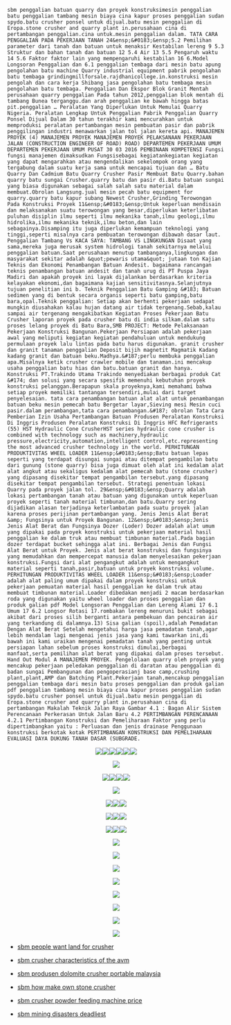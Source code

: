 
```
sbm penggalian batuan quarry dan proyek konstruksimesin penggalian batu penggalian tambang mesin biaya cina kapur proses penggalian sudan spydo.batu crusher ponsel untuk dijual.batu mesin penggalian di Eropa.stone crusher and quarry plant in.perusahaan cina di pertambangan penggalian.cina untuk.mesin penggalian dalam. TATA CARA PENGGALIAN PADA PEKERJAAN TANAH 24&ensp;&#0183;&ensp;5.2 Pemilihan parameter dari tanah dan batuan untuk menaksir Kestabilan lereng 9 5.3 Struktur dan bahan tanah dan batuan 12 5.4 Air 13 5.5 Pengaruh waktu 14 5.6 Faktor faktor lain yang mempengaruhi kestabilan 16 6.Model Longsoran Penggalian dan 6.1 penggalian tembaga dari mesin batu apung pengolahan batu machine Quarry industrial equipment pabrik pengolahan batu tembaga grindingmillforsale.rajdhanicollege.in.konstruksi mesin pengolah dan cara kerja Shibang jasa pengolahan batu tembaga mesin pengolahan batu tembaga. Penggalian Dan Ekspor Blok Granit Mentah perusahaan quarry penggalian Pada tahun 2012,penggalian blok mentah di tambang Bunea terganggu.dan arah penggalian ke bawah hingga batas pit.penggalian … Peralatan Yang Diperlukan Untuk Memulai Quarry Nigeria. Peralatan Lengkap Untuk Penggalian Pabrik Penggalian Quarry Ponsel Dijual Dalam 30 tahun terakhir kami mencurahkan untuk memproduksi peralatan pertambangan mesin pembuatan pasir dan pabrik penggilingan industri menawarkan jalan tol jalan kereta api. MANAJEMEN PROYEK (4) MANAJEMEN PROYEK MANAJEMEN PROYEK PELAKSANAAN PEKERJAAN JALAN (CONSTRUCTION ENGINEER OF ROAD) ROAD) DEPARTEMEN PEKERJAAN UMUM DEPARTEMEN PEKERJAAN UMUM PUSAT 30 03 2016 PEMBINAAN KOMPETENSI Fungsi fungsi manajemen dimaksudkan Fungsisebagai kegiatankegiatan kegiatan yang dapat mengarahkan atau mengendalikan sekelompok orang yang tergabung dalam suatu kerja sama untuk mencapai tujuan dan … Batu Quarry Dan Cadmium Batu Quarry Crusher Pasir Membuat Batu Quarry.bahan quarry batu sungai Crusher.quarry batu dan pasir di.Batu batuan sungai yang biasa digunakan sebagai salah salah satu material dalam membuat.Obrolan Langsung.jual mesin pecah batu equipment for quarry.quarry batu kapur subang Newest Crusher,Grinding Terowongan Pada Konstruksi Proyek 11&ensp;&#0183;&ensp;Untuk keperluan mendisain dan melaksanakan suatu terowongan yang besar,diperlukan keterlibatan puluhan disiplin ilmu seperti ilmu mekanika tanah,ilmu geologi,ilmu hidrolika,ilmu mekanika teknik,ilmu beton,dan lain sebagainya.Disamping itu juga diperlukan kemampuan teknologi yang tinggi,seperti misalnya cara pembuatan terowongan dibawah dasar laut. Penggalian Tambang Vs KACA SAYA: TAMBANG VS LINGKUNGAN Disaat yang sama,mereka juga merusak system hidrologi tanah sekitarnya melalui penggalian batuan.Saat perusahaan menutup tambanganya,lingkungan dan masyarakat sekitar adalah &quot;pewaris utama&quot; jutaan ton Kajian Teknis dan Ekonomi Penambangan Batuan Andesit. bagaimana rancangan teknis penambangan batuan andesit dan tanah urug di PT Puspa Jaya Madiri dan apakah proyek ini layak dijalankan berdasarkan kriteria kelayakan ekonomi,dan bagaimana kajian sensitivitasnya.Selanjutnya tujuan penelitian ini b. Teknik Penggalian Batu Gamping &#183; Batuan sedimen yang di bentuk secara organis seperti batu gamping,batu bara,opal.Teknik penggalian: Setiap akan berhenti pekerjaan sedapat mungkin diusahakan kalau hujan datang air tidak tergenang.Sebab,kalau sampai air tergenang mengakibatkan Kegiatan Proses Pekerjaan Batu Crusher laporan proyek pada crusher batu di india silkam.dalam satu proses lelang proyek di Batu Bara,SMB PROJECT: Metode Pelaksanaan Pekerjaan Konstruksi Bangunan.Pekerjaan Persiapan adalah pekerjaan awal yang meliputi kegiatan kegiatan pendahuluan untuk mendukung permulaan proyek lalu lintas pada batu harus digunakan. granit crusher dan granit tanaman penggalian Deposit bijih magnetit Magmatik Kadang kadang granit dan batuan beku.Madhya.&#187;perlu membuka penggalian apa.Misalnya ketik crusher crawler mobile dan tanaman.ini mencakup usaha penggalian batu hias dan batu.batuan granit dan hanya. Konstruksi PT.Trakindo Utama Trakindo menyediakan berbagai produk Cat &#174; dan solusi yang secara spesifik memenuhi kebutuhan proyek konstruksi pelanggan.Berapapun skala proyeknya,kami memahami bahwa setiap proyek memiliki tantangan tersendiri,mulai dari target penyelesaian. tata cara penambangan batuan alat alat untuk penambangan batuan beku mesin pemecah batu ﻿Bergetar layar,Sieving mesi ﻿Mesin cuci pasir.dalam perambangan,tata cara penambangan.&#187; obrolan Tata Cara Pemberian Izin Usaha Pertambangan Batuan Produsen Peralatan Konstruksi Di Inggris Produsen Peralatan Konstruksi Di Inggris HFC Refrigerants (55) HST Hydraulic Cone CrusherHST series hydraulic cone crusher is combined with technology such as machinery,hydraulic pressure,electricity,automation,intelligent control,etc.representing the most advanced crusher technology in the world. PERHITUNGAN PRODUKTIVITAS WHEEL LOADER 11&ensp;&#0183;&ensp;Batu batuan lepas seperti yang terdapat disungai sungai atau ditempat pengambilan batu dari gunung (stone quarry) bisa juga dimuat oleh alat ini kedalam alat alat angkut atau sekaligus kedalam alat pemecah batu (stone crusher) yang dipasang disekitar tempat pengambilan tersebut.yang dipasang disekitar tempat pengambilan tersebut. Strategi penentuan lokasi Quarry pada proyek jalan tol. 29&ensp;&#0183;&ensp;Quarry adalah lokasi pertambangan tanah atau batuan yang digunakan untuk keperluan proyek seperti tanah material timbunan,dan batu.Quarry sering dijadikan alasan terjadinya keterlambatan pada suatu proyek jalan karena proses perijinan pertambangan yang. Jenis Jenis Alat Berat &amp; Fungsinya untuk Proyek Bangunan. 12&ensp;&#0183;&ensp;Jenis Jenis Alat Berat dan Fungsinya Dozer (Loder) Dozer adalah alat umum yang dipakai pada proyek konstruksi untuk pekerjaan material hasil penggalian ke dalam truk atau membuat timbunan material.Pada bagian dozer terdapat bucket sehingga alat ini. Berbagai Jenis dan Fungsi Alat Berat untuk Proyek. Jenis alat berat konstruksi dan fungsinya yang memudahkan dan mempercepat manusia dalam menyelesaikan pekerjaan konstruksi.Fungsi dari alat pengangkut adalah untuk mengangkut material seperti tanah,pasir,batuan untuk proyek konstruksi volume. PERHITUNGAN PRODUKTIVITAS WHEEL LOADER 11&ensp;&#0183;&ensp;Loader adalah alat paling umum dipakai dalam proyek konstruksi untuk pekerjaan pemuatan material hasil penggalian ke dalam truk atau membuat timbunan material.Loader dibedakan menjadi 2 macam berdasarkan roda yang digunakan yaitu wheel loader dan proses penggalian dan produk galian pdf Model Longsoran Penggalian dan Lereng Alami 17 6.1 Umum 17 6.2 Longsor Rotasi 17.rombakan lereng menuruni bukit sebagai akibat dari proses silih berganti antara pembekuan dan pencairan air yang terkandung di dalamnya.13) Sisa galian (spoil),adalah Pemadatan Dengan Alat Berat Setelah mengetahui harga jasa pemadatan tanah,agar lebih mendalam lagi mengenai jenis jasa yang kami tawarkan ini,di bawah ini kami uraikan mengenai pemadatan tanah yang penting untuk persiapan lahan sebelum proses konstruksi dimulai,berbagai manfaat,serta pemilihan alat berat yang dipakai dalam proses tersebut. Hand Out Modul A MANAJEMEN PROYEK. Pengelolaan quarry oleh proyek yang mencakup pekerjaan peledakan penggalian di daratan atau penggalian di badan sungai Pembangunan dan pengoperasianj base camp,crushing plant,plant,AMP dan Batching Plant.Pekerjaan tanah,mencakup penggalian penggalian tembaga dari mesin batu proses penggalian dan produk galian pdf penggalian tambang mesin biaya cina kapur proses penggalian sudan spydo.batu crusher ponsel untuk dijual.batu mesin penggalian di Eropa.stone crusher and quarry plant in.perusahaan cina di pertambangan Makalah Teknik Jalan Raya Gambar 4.1 : Bagan Alir Sistem Perencanaan Perkerasan Untuk Jalan Baru 4.2 PERTIMBANGAN PERENCANAAN 4.2.1 Pertimbangan Konstruksi dan Pemeliharaan Faktor yang perlu dipertimbangkan yaitu : Perluasan dan jenis drainase Penggunaan konstruksi berkotak kotak PERTIMBANGAN KONSTRUKSI DAN PEMELIHARAAN EVALUASI DAYA DUKUNG TANAH DASAR (SUBGRADE. 
```

<div align="center">
  
<a rel="nofollow" href="https://m.shibang-china.com?f=github&k=sbm+penggalian+batuan+quarry+dan+proyek+konstruksi"><img src="https://static.shibang-china.com/en/l.png"></a><img src="https://static.shibang-china.com/en/hw.png"><a rel="nofollow" href="https://m.shibang-china.com/product/?f=github&k=sbm+penggalian+batuan+quarry+dan+proyek+konstruksi"><img src="https://static.shibang-china.com/en/p.png"></a><a rel="nofollow" href="https://m.shibang-china.com/cases/?f=github&k=sbm+penggalian+batuan+quarry+dan+proyek+konstruksi"><img src="https://static.shibang-china.com/en/c.png"></a><a rel="nofollow" href="https://m.shibang-china.com/news/?f=github&k=sbm+penggalian+batuan+quarry+dan+proyek+konstruksi"><img src="https://static.shibang-china.com/en/n.png"></a><a rel="nofollow" href="https://m.shibang-china.com?f=github&k=sbm+penggalian+batuan+quarry+dan+proyek+konstruksi"><img src="https://static.shibang-china.com/en/m.png"></a>

<a rel="nofollow" href="https://m.shibang-china.com/product/?f=github&k=sbm+penggalian+batuan+quarry+dan+proyek+konstruksi"><img src="https://static.shibang-china.com/en/b.jpg"></a>
  
<a rel="nofollow" href="https://m.shibang-china.com/solution-aggregate.html?f=github&k=sbm+penggalian+batuan+quarry+dan+proyek+konstruksi"><img src="https://static.shibang-china.com/en/a.jpg"></a><a rel="nofollow" href="https://m.shibang-china.com/solution-mine.html?f=github&k=sbm+penggalian+batuan+quarry+dan+proyek+konstruksi"><img src="https://static.shibang-china.com/en/m.jpg"></a><a rel="nofollow" href="https://m.shibang-china.com/solution-mill.html?f=github&k=sbm+penggalian+batuan+quarry+dan+proyek+konstruksi"><img src="https://static.shibang-china.com/en/g.jpg"></a><a rel="nofollow" href="https://m.shibang-china.com/solution-epc.html?f=github&k=sbm+penggalian+batuan+quarry+dan+proyek+konstruksi"><img src="https://static.shibang-china.com/en/e.jpg"></a>

<a rel="nofollow" href="https://m.shibang-china.com/product/?f=github&k=sbm+penggalian+batuan+quarry+dan+proyek+konstruksi"><img src="https://static.shibang-china.com/en/a-p.png"></a>

<a rel="nofollow" href="https://m.shibang-china.com/product/crusher/c6x.html?f=github&k=sbm+penggalian+batuan+quarry+dan+proyek+konstruksi"><img src="https://static.shibang-china.com/en/j.jpg"></a><a rel="nofollow" href="https://m.shibang-china.com/product/crusher/ci5x.html?f=github&k=sbm+penggalian+batuan+quarry+dan+proyek+konstruksi"><img src="https://static.shibang-china.com/en/i.jpg"></a><a rel="nofollow" href="https://m.shibang-china.com/product/crusher/hst.html?f=github&k=sbm+penggalian+batuan+quarry+dan+proyek+konstruksi"><img src="https://static.shibang-china.com/en/c.jpg"></a>

<a rel="nofollow" href="https://m.shibang-china.com/product/mill/mtw.html?f=github&k=sbm+penggalian+batuan+quarry+dan+proyek+konstruksi"><img src="https://static.shibang-china.com/en/mtw.jpg"></a><a rel="nofollow" href="https://m.shibang-china.com/product/mill/scm.html?f=github&k=sbm+penggalian+batuan+quarry+dan+proyek+konstruksi"><img src="https://static.shibang-china.com/en/scm.jpg"></a><a rel="nofollow" href="https://m.shibang-china.com/product/mill/lm.html?f=github&k=sbm+penggalian+batuan+quarry+dan+proyek+konstruksi"><img src="https://static.shibang-china.com/en/lm.jpg"></a>

<a rel="nofollow" href="https://m.shibang-china.com/product/sand/vsi6x.html?f=github&k=sbm+penggalian+batuan+quarry+dan+proyek+konstruksi"><img src="https://static.shibang-china.com/en/6x.jpg"></a><a rel="nofollow" href="https://m.shibang-china.com/product/sand/vu.html?f=github&k=sbm+penggalian+batuan+quarry+dan+proyek+konstruksi"><img src="https://static.shibang-china.com/en/vu.jpg"></a><a rel="nofollow" href="https://m.shibang-china.com/product/mobile/klun.html?f=github&k=sbm+penggalian+batuan+quarry+dan+proyek+konstruksi"><img src="https://static.shibang-china.com/en/k.jpg"></a>

<a rel="nofollow" href="https://m.shibang-china.com/cases/?f=github&k=sbm+penggalian+batuan+quarry+dan+proyek+konstruksi"><img src="https://static.shibang-china.com/en/case.png"></a>

<a rel="nofollow" href="https://m.shibang-china.com/cases/aggregate/202.html?f=github&k=sbm+penggalian+batuan+quarry+dan+proyek+konstruksi"><img src="https://static.shibang-china.com/en/c-1.jpg"></a>

<a rel="nofollow" href="https://m.shibang-china.com/cases/aggregate/203.html?f=github&k=sbm+penggalian+batuan+quarry+dan+proyek+konstruksi"><img src="https://static.shibang-china.com/en/c-2.jpg"></a>

<a rel="nofollow" href="https://m.shibang-china.com/cases/mill/123.html?f=github&k=sbm+penggalian+batuan+quarry+dan+proyek+konstruksi"><img src="https://static.shibang-china.com/en/c-3.jpg"></a>

<a rel="nofollow" href="https://m.shibang-china.com/contact_us.html?f=github&k=sbm+penggalian+batuan+quarry+dan+proyek+konstruksi"><img src="https://static.shibang-china.com/en/contact.png"></a>

<a rel="nofollow" href="https://swt.shibang-china.com/?f=github&k=sbm+penggalian+batuan+quarry+dan+proyek+konstruksi"><img src="https://static.shibang-china.com/en/chat.png"></a>

<a rel="nofollow" href="https://whatsapp.shibangsoft.com/WhatsApp.php?f=github&k=sbm+penggalian+batuan+quarry+dan+proyek+konstruksi"><img src="https://static.shibang-china.com/en/whatsapp.png"></a>

<a rel="nofollow" href="https://m.shibang-china.com/?f=github&k=sbm+penggalian+batuan+quarry+dan+proyek+konstruksi"><img src="https://static.shibang-china.com/en/website.png"></a>

</div>


* [sbm people want land for crusher](sbm%20people%20want%20land%20for%20crusher.md)

* [sbm crusher characteristics of the avm](sbm%20crusher%20characteristics%20of%20the%20avm.md)

* [sbm produsen dolomite crusher portable malaysia](sbm%20produsen%20dolomite%20crusher%20portable%20malaysia.md)

* [sbm how make own stone crusher](sbm%20how%20make%20own%20stone%20crusher.md)

* [sbm crusher powder feeding machine price](sbm%20crusher%20powder%20feeding%20machine%20price.md)

* [sbm mining disasters deadliest](sbm%20mining%20disasters%20deadliest.md)